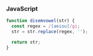 
### JavaScript

```js
function disemvowel(str) {
  const regex = /[aeiou]/gi;
  str = str.replace(regex, '');

  return str;
}
```
